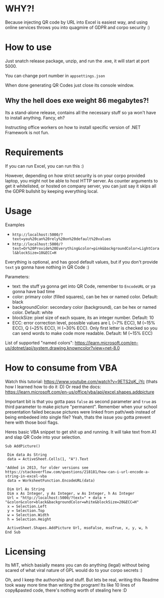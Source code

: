 # WHY?!

Because injecting QR code by URL into Excel is easiest way, and using online services throws you into quagmire of GDPR and corpo security :)

# How to use

Just snatch release package, unzip, and run the .exe, it will start at port 5000.

You can change port number in `appsettings.json`

When done generating QR Codes just close its console window.

## Why the hell does exe weight 86 megabytes?!

Its a stand-alone release, contains all the necessary stuff so ya won't have to install anything. Fancy, eh?

Instructing office workers on how to install specific version of .NET Framework is not fun.

# Requirements

If you can run Excel, you can run this :)

However, depending on how strict security is on your corpo provided laptop, you might not be able to host HTTP server. 
As counter arguments to get it whitelisted, or hosted on company server, you can just say it skips all the GDPR bullshit by keeping everything local.

# Usage

Examples
- `http://localhost:5000/?text=you%20can%20rely%20on%20default%20values`
- `http://localhost:5000/?text=Or%20Provide%20Everything&color=pink&backgroundColor=LightCoral&blockSize=10&ECC=H`

Everything is optional, and has good default values, but if you don't provide `text` ya gonna have nothing in QR Code :)

Parameters:
- text: the stuff ya gonna get into QR Code, remember to `EncodeURL` or ya gonna have bad time
- color: primary color (filled squares), can be hex or named color. Default: black
- backgroundColor: secondary color (background), can be hex or named color. Default: white
- blockSize: pixel size of each square, its an integer number. Default: 10
- ECC: error correction level, possible values are L (~7% ECC), M (~15% ECC), Q (~25% ECC), H (~30% ECC). Only first letter is checked so you can send words to make code more readable. Default: M (~15% ECC)

List of supported "named colors": https://learn.microsoft.com/en-us/dotnet/api/system.drawing.knowncolor?view=net-8.0

# How to consume from VBA

Watch this tutorial: https://www.youtube.com/watch?v=9ETS2qK_jYc (thats how I learned how to do it :D)
Or read the docs: https://learn.microsoft.com/en-us/office/vba/api/excel.shapes.addpicture

Important bit is that you gotta pass `false` as second parameter and `true` as third parameter to make picture "permanent". 
Remember when your school presentation failed because pictures were linked from path/web instead of being embedeed into single file? Yeah, thats the issue you gotta prevent here with those bool flags.

Heres basic VBA snippet to get shit up and running. It will take text from A1 and slap QR Code into your selection.

```
Sub AddPicture()

 Dim data As String
 data = ActiveSheet.Cells(1, "A").Text

'Added in 2013, for older versions see https://stackoverflow.com/questions/218181/how-can-i-url-encode-a-string-in-excel-vba
 data = WorksheetFunction.EncodeURL(data) 

 Dim Url As String
 Dim x As Integer, y As Integer, w As Integer, h As Integer
 Url = "http://localhost:5000/?text=" + data + "&color&color=black&backgroundColor=white&blockSize=20&ECC=H"
 x = Selection.Left
 y = Selection.Top
 w = Selection.Width
 h = Selection.Height
 
 ActiveSheet.Shapes.AddPicture Url, msoFalse, msoTrue, x, y, w, h
End Sub
```

# Licensing

Its MIT, which basially means you can do anything (legal) without being scared of what viral nature of GPL would do to your corpo secrets :)

Oh, and I keep the authorship and stuff. But lets be real, writing this Readme took waay more time than writing the program! Its like 10 lines of copy&pasted code, there's nothing worth of stealing here :D
